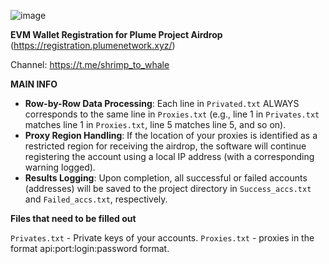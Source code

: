 ![image](https://github.com/user-attachments/assets/5459f73b-5839-4ccf-bcc9-d17843edba89)

**EVM Wallet Registration for Plume Project Airdrop** (https://registration.plumenetwork.xyz/)

Channel: https://t.me/shrimp_to_whale

**MAIN INFO**
- **Row-by-Row Data Processing**: Each line in `Privated.txt` ALWAYS corresponds to the same line in `Proxies.txt` (e.g., line 1 in `Privates.txt` matches line 1 in `Proxies.txt`, line 5 matches line 5, and so on).
- **Proxy Region Handling**: If the location of your proxies is identified as a restricted region for receiving the airdrop, the software will continue registering the account using a local IP address (with a corresponding warning logged).
- **Results Logging**: Upon completion, all successful or failed accounts (addresses) will be saved to the project directory in `Success_accs.txt` and `Failed_accs.txt`, respectively.


**Files that need to be filled out**

`Privates.txt` - Private keys of your accounts.
`Proxies.txt` - proxies in the format api:port:login:password format.
